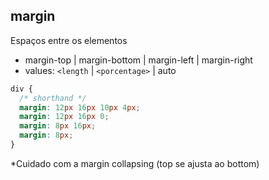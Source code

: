 ## margin

Espaços entre os elementos

- margin-top | margin-bottom | margin-left | margin-right
- values: `<length` | `<porcentage>` | auto

```css
div {
  /* shorthand */
  margin: 12px 16px 10px 4px;
  margin: 12px 16px 0;
  margin: 8px 16px;
  margin: 8px;
}
```

  *Cuidado com a margin collapsing (top se ajusta ao bottom)